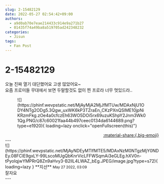 ```yaml
---
slug: 2-15482129
date: 2022-05-27 02:54:42+09:00
authors:
  - a9d0ab70e7eae214433c914e9a271b27
  - 01435f74a49ba8a519705ad242348232
categories:
  - Jisun
tags:
  - Fan Post
---
```


# 2-15482129

<div class="post-container" markdown="1">
<div class="content-container md-sidebar__scrollwrap" markdown="1">

오늘 진짜 열기 대단했어요 고생 많았어요~<br>요즘 프로미들 무대에서 보면 두말할것도 없이 찐 프로라 너무 멋있드라..<br>
<figure markdown="1">
![](https://phinf.wevpstatic.net/MjAyMjA2MjJfMTUw/MDAxNjU1ODY4NTg2ODg5.3Qgw_uxWK6kP3TZraEn_CKzPXnQSlME10jpNiKRzmFkg.zOe4a0cfczEh63WO5DOi5rx69uzuKShpY2Jnm3Wk01Qg.PNG/c87c60021faa44b497ceec0134da6144689.png?type=e1920){ loading=lazy onclick="openFullscreen(this)"}
</figure>


</div>
</div>

<div style="text-align: right;" markdown="1">
<a href="https://weverse.io/fromis9/fanpost/2-15482129" style="text-align: right;">:material-share:{.big-emoji}</a>
</div>
---

<div class="comments-container md-sidebar__scrollwrap" markdown="1">
<div class="comment" markdown="1">
<div class='id-container' markdown="1">
![](https://phinf.wevpstatic.net/MjAyNDEyMTlfMTE5/MDAxNzM0NTgzMjY0NDEy.08FClE9gxLY-99LscoMUgQbKnrVicLFFWSqmAi3eGLEg.hXV0n-tPyoIqjwYMPRrQ8Zn9aHvy3-B2llL4LWAZ_bEg.JPEG/image.jpg?type=s72){ loading=lazy }
**<span class="artist">지선</span>** <small>May 27 2022, 03:09</small><br>
</div>
<div class='comment-body' markdown="1">
잘자요
</div>
</div>
</div>
---
